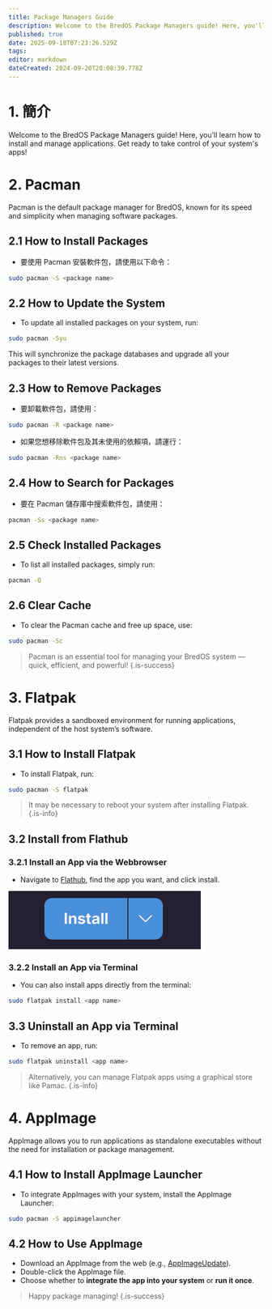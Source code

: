 ```yaml
---
title: Package Managers Guide
description: Welcome to the BredOS Package Managers guide! Here, you'll learn how to install and manage applications
published: true
date: 2025-09-18T07:23:26.529Z
tags:
editor: markdown
dateCreated: 2024-09-20T20:08:39.778Z
---
```


# 1. 簡介

Welcome to the BredOS Package Managers guide! Here, you'll learn how to install and manage applications. Get ready to take control of your system's apps!

# 2. Pacman

Pacman is the default package manager for BredOS, known for its speed and simplicity when managing software packages.

## 2.1 How to Install Packages

- 要使用 Pacman 安裝軟件包，請使用以下命令：

```bash
sudo pacman -S <package name>
```

## 2.2 How to Update the System

- To update all installed packages on your system, run:

```bash
sudo pacman -Syu
```

This will synchronize the package databases and upgrade all your packages to their latest versions.

## 2.3 How to Remove Packages

- 要卸載軟件包，請使用：

```bash
sudo pacman -R <package name>
```

- 如果您想移除軟件包及其未使用的依賴項，請運行：

```bash
sudo pacman -Rns <package name>
```

## 2.4 How to Search for Packages

- 要在 Pacman 儲存庫中搜索軟件包，請使用：

```bash
pacman -Ss <package name>
```

## 2.5 Check Installed Packages

- To list all installed packages, simply run:

```bash
pacman -Q
```

## 2.6 Clear Cache

- To clear the Pacman cache and free up space, use:

```bash
sudo pacman -Sc
```

> Pacman is an essential tool for managing your BredOS system — quick, efficient, and powerful!
> {.is-success}

# 3. Flatpak

Flatpak provides a sandboxed environment for running applications, independent of the host system’s software.

## 3.1 How to Install Flatpak

- To install Flatpak, run:

```bash
sudo pacman -S flatpak
```

> It may be necessary to reboot your system after installing Flatpak.
> {.is-info}

## 3.2 Install from Flathub

### 3.2.1 Install an App via the Webbrowser

- Navigate to [Flathub](https://flathub.org), find the app you want, and click install.

![flathub-install-button.png](/how-tos/flathub-install-button.png)

### 3.2.2 Install an App via Terminal

- You can also install apps directly from the terminal:

```bash
sudo flatpak install <app name>
```

## 3.3 Uninstall an App via Terminal

- To remove an app, run:

```bash
sudo flatpak uninstall <app name>
```

> Alternatively, you can manage Flatpak apps using a graphical store like Pamac.
> {.is-info}

# 4. AppImage

AppImage allows you to run applications as standalone executables without the need for installation or package management.

## 4.1 How to Install AppImage Launcher

- To integrate AppImages with your system, install the AppImage Launcher:

```bash
sudo pacman -S appimagelauncher
```

## 4.2 How to Use AppImage

- Download an AppImage from the web (e.g., [AppImageUpdate](https://appimage.github.io/AppImageUpdate)).
- Double-click the AppImage file.
- Choose whether to **integrate the app into your system** or **run it once**.

> Happy package managing!
> {.is-success}

